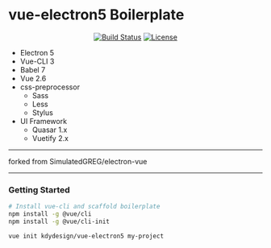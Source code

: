 # vue-electron5 Boilerplate
<p align="center">
  <a href="https://circleci.com/gh/kdydesign/vue-electron/tree/master"><img src="https://img.shields.io/circleci/project/github/kdydesign/vue-electron/master.svg" alt="Build Status"></a>
  <a href="#"><img src="https://img.shields.io/github/license/kdydesign/vue-electron5" alt="License"></a>
  </p>

- Electron 5
- Vue-CLI 3
- Babel 7
- Vue 2.6
- css-preprocessor
  - Sass
  - Less
  - Stylus 
- UI Framework
  - Quasar 1.x
  - Vuetify 2.x

- - - 
forked from SimulatedGREG/electron-vue
- - - 

### Getting Started

```bash
# Install vue-cli and scaffold boilerplate
npm install -g @vue/cli
npm install -g @vue/cli-init

vue init kdydesign/vue-electron5 my-project
```
